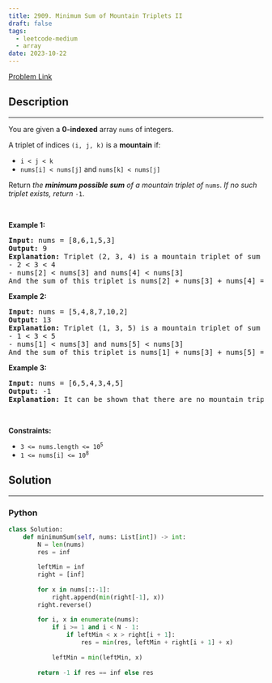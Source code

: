 ```yaml
---
title: 2909. Minimum Sum of Mountain Triplets II
draft: false
tags: 
  - leetcode-medium
  - array
date: 2023-10-22
---
```


[Problem Link](https://leetcode.com/problems/minimum-sum-of-mountain-triplets-ii/)

## Description

---
<p>You are given a <strong>0-indexed</strong> array <code>nums</code> of integers.</p>

<p>A triplet of indices <code>(i, j, k)</code> is a <strong>mountain</strong> if:</p>

<ul>
	<li><code>i &lt; j &lt; k</code></li>
	<li><code>nums[i] &lt; nums[j]</code> and <code>nums[k] &lt; nums[j]</code></li>
</ul>

<p>Return <em>the <strong>minimum possible sum</strong> of a mountain triplet of</em> <code>nums</code>. <em>If no such triplet exists, return</em> <code>-1</code>.</p>

<p>&nbsp;</p>
<p><strong class="example">Example 1:</strong></p>

<pre>
<strong>Input:</strong> nums = [8,6,1,5,3]
<strong>Output:</strong> 9
<strong>Explanation:</strong> Triplet (2, 3, 4) is a mountain triplet of sum 9 since: 
- 2 &lt; 3 &lt; 4
- nums[2] &lt; nums[3] and nums[4] &lt; nums[3]
And the sum of this triplet is nums[2] + nums[3] + nums[4] = 9. It can be shown that there are no mountain triplets with a sum of less than 9.
</pre>

<p><strong class="example">Example 2:</strong></p>

<pre>
<strong>Input:</strong> nums = [5,4,8,7,10,2]
<strong>Output:</strong> 13
<strong>Explanation:</strong> Triplet (1, 3, 5) is a mountain triplet of sum 13 since: 
- 1 &lt; 3 &lt; 5
- nums[1] &lt; nums[3] and nums[5] &lt; nums[3]
And the sum of this triplet is nums[1] + nums[3] + nums[5] = 13. It can be shown that there are no mountain triplets with a sum of less than 13.
</pre>

<p><strong class="example">Example 3:</strong></p>

<pre>
<strong>Input:</strong> nums = [6,5,4,3,4,5]
<strong>Output:</strong> -1
<strong>Explanation:</strong> It can be shown that there are no mountain triplets in nums.
</pre>

<p>&nbsp;</p>
<p><strong>Constraints:</strong></p>

<ul>
	<li><code>3 &lt;= nums.length &lt;= 10<sup>5</sup></code></li>
	<li><code>1 &lt;= nums[i] &lt;= 10<sup>8</sup></code></li>
</ul>


## Solution

---
### Python
``` py title='minimum-sum-of-mountain-triplets-ii'
class Solution:
    def minimumSum(self, nums: List[int]) -> int:
        N = len(nums)
        res = inf
        
        leftMin = inf
        right = [inf]
        
        for x in nums[::-1]:
            right.append(min(right[-1], x))
        right.reverse()
        
        for i, x in enumerate(nums):
            if i >= 1 and i < N - 1:
                if leftMin < x > right[i + 1]:
                    res = min(res, leftMin + right[i + 1] + x)
                
            leftMin = min(leftMin, x)
        
        return -1 if res == inf else res
```

